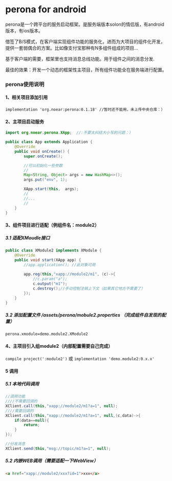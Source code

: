 # perona for android
perona是一个跨平台的服务启动框架。是服务端版本solon的情侣版，有android版本，有ios版本。



借签了B/S模式，在客户端实现组件功能的服务化，进而为大项目的组件化开发，提供一套弱偶合的方案。比如像支付宝那种有N多组件组成的项目...



基于客户端的需要，框架里也支持消息总线功能。用于组件之间的消息分发.



最佳的效果：开发一个动态的框架性主项目，所有组件功能全在服务端进行配置。



### perona使用说明

#### 1、相关项目添加引用

`implementation 'org.noear:perona:0.1.18' //暂时还不能用，未上传中央仓库：）`

#### 2、主项目启动服务
```java
import org.noear.perona.XApp;  //:不要太纠结大小写的问题：）

public class App extends Application {
    @Override
    public void onCreate() {
        super.onCreate();

        //可以初始化一些参数
        //
        Map<String, Object> args = new HashMap<>();
        args.put("env", 1);

        XApp.start(this,  args);
        //
        //...
        //
    }
}

```

#### 3、组件项目进行适配（例组件名：module2）
##### 3.1 适配XMoudle接口
```java
public class XModule2 implements XModule {
    @Override
    public void start(XApp app) {
        //app.application(); //此对象可用
        
        app.reg(this,"xapp://module2/m1", (c)->{
            //c.param("a");
            c.output("m1");
            c.destroy();//手动控制注销上下文（如果其它地方不需要了）
        });
    }
}
```
##### 3.2 添加配置文件 /assets/perona/mobule2.properties （完成组件自发现的配置）
`perona.xmodule=demo.module2.XModule2`

#### 4、主项目引入组module2（内部配置需要自己完成）
`compile project(':module2')`
或
`implementation 'demo.module2:0.x.x'`

#### 5 调用
##### 5.1 本地代码调用
```java
//调用功能
////不需要回调的
XClient.call(this,"xapp://module2/m1?a=1", null);
////需要回调的
XClient.call(this,"xapp://module2/m1?a=1", null,(c,data)->{
    if(data==null){
        return;
    }
});

//分发消息
XClient.send(this,"msg://topic/m1?a=1", null);
```
##### 5.2 内嵌WEB调用（需要适配一下WebView）
```html
<a href="xapp://module2/xxx?id=1">xxx</a>
```

